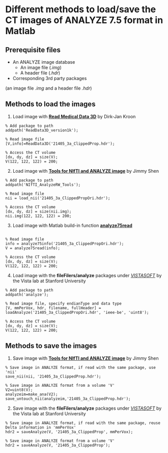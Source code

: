 # Different methods to load/save the CT images of ANALYZE 7.5 format in Matlab 

## Prerequisite files
* An ANALYZE image database
  * An image file (*.img*)
  * A header file (*.hdr*)
* Corresponding 3rd party packages

(an image file *.img* and a header file *.hdr*)

## Methods to load the images
1. Load image with [**Read Medical Data 3D**](https://www.mathworks.com/matlabcentral/fileexchange/29344-read-medical-data-3d) by Dirk-Jan Kroon

```
% Add package to path
addpath('ReadData3D_version1k');

% Read image file
[V,info]=ReadData3D('21405_3a_ClippedProp.hdr');

% Access the CT volume
[dx, dy, dz] = size(V);
V(122, 122, 122) = 200;

```

2. Load image with [**Tools for NIfTI and ANALYZE image**](https://www.mathworks.com/matlabcentral/fileexchange/8797-tools-for-nifti-and-analyze-image) by Jimmy Shen

```
% Add package to path
addpath('NIfTI_AnalyzeRW_Tools');

% Read image file
nii = load_nii('21405_3a_ClippedPropOri.hdr');

% Access the CT volume
[dx, dy, dz] = size(nii.img);
nii.img(122, 122, 122) = 200;

```

3. Load image with Matlab build-in function [**analyze75read**](https://www.mathworks.com/help/images/ref/analyze75read.html)

```

% Read image file
info = analyze75info('21405_3a_ClippedPropOri.hdr');
V = analyze75read(info);

% Access the CT volume
[dx, dy, dz] = size(V);
V(122, 122, 122) = 200;

```

4. Load image with the **fileFilers/analyze** packages under [*VISTASOFT*](https://github.com/patdonnelly/vistalab) by the Vista lab at Stanford University

```
% Add package to path
addpath('analyze');

% Read image file, specify endianType and data type
[V, mmPerVox, hdr, filename, fullHeader] = loadAnalyze('21405_3a_ClippedPropOri.hdr', 'ieee-be', 'uint8');

% Access the CT volume
[dx, dy, dz] = size(V);
V(122, 122, 122) = 200;

```


## Methods to save the images

1. Save image with [**Tools for NIfTI and ANALYZE image**](https://www.mathworks.com/matlabcentral/fileexchange/8797-tools-for-nifti-and-analyze-image) by Jimmy Shen

```
% Save image in ANALYZE format, if read with the same package, use 'nii'
save_nii(nii, '21405_3a_ClippedProp.hdr');

% Save image in ANALYZE format from a volume 'V'
V2=uint8(V);
analyzeim=make_ana(V2);
save_untouch_nii(analyzeim,'21405_3a_ClippedProp.hdr');
```

2. Save image with the **fileFilers/analyze** packages under [*VISTASOFT*](https://github.com/patdonnelly/vistalab) by the Vista lab at Stanford University

```
% Save image in ANALYZE format, if read with the same package, reuse Delta information in 'mmPerVox'
hdr2 = saveAnalyze(V, '21405_3a_ClippedProp', mmPerVox);

% Save image in ANALYZE format from a volume 'V'
hdr2 = saveAnalyze(V, '21405_3a_ClippedProp');
```


